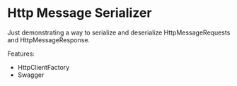 # Http Message Serializer

Just demonstrating a way to serialize and deserialize HttpMessageRequests and HttpMessageResponse.

Features:

* HttpClientFactory
* Swagger